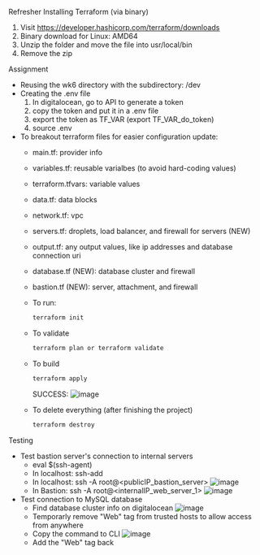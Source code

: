 Refresher
Installing Terraform (via binary)
1. Visit https://developer.hashicorp.com/terraform/downloads
2. Binary download for Linux: AMD64 
3. Unzip the folder and move the file into usr/local/bin
4. Remove the zip
  
Assignment
- Reusing the wk6 directory with the subdirectory: /dev
- Creating the .env file
  1. In digitalocean, go to API to generate a token
  2. copy the token and put it in a .env file
  3. export the token as TF_VAR (export TF_VAR_do_token)
  4. source .env
- To breakout terraform files for easier configuration update: 
  - main.tf: provider info
  - variables.tf: reusable varialbes (to avoid hard-coding values)
  - terraform.tfvars: variable values
  - data.tf: data blocks
  - network.tf: vpc
  - servers.tf: droplets, load balancer, and firewall for servers (NEW)
  - output.tf: any output values, like ip addresses and database connection uri
  - database.tf (NEW): database cluster and firewall
  - bastion.tf (NEW): server, attachment, and firewall
   
  - To run: 
    ```bash
    terraform init
    ```
  - To validate
    ```bash
    terraform plan or terraform validate
    ``` 
  - To build
    ```bash
    terraform apply
    ``` 
    SUCCESS:
    ![image](https://user-images.githubusercontent.com/71790092/202872253-64b3d904-6521-43cb-a126-4bfb8128bc50.png)
  - To delete everything (after finishing the project)
    ```bash
    terraform destroy
    ``` 
Testing
- Test bastion server's connection to internal servers
  - eval $(ssh-agent)
  - In localhost: ssh-add <path to private key>
  - In localhost: ssh -A root@<publicIP_bastion_server>
  ![image](https://user-images.githubusercontent.com/71790092/202872342-b932c0d3-a9d0-4bb7-922c-f262d9bd5880.png)
  - In Bastion: ssh -A root@<internalIP_web_server_1>
  ![image](https://user-images.githubusercontent.com/71790092/202872363-eebf407d-b961-4837-97d7-24c36d9e9fb5.png)
- Test connection to MySQL database
  - Find database cluster info on digitalocean
  ![image](https://user-images.githubusercontent.com/71790092/202880721-749205dc-8acc-4498-b877-9f66a8b06392.png)
  - Temporarly remove "Web" tag from trusted hosts to allow access from anywhere
  - Copy the command to CLI
  ![image](https://user-images.githubusercontent.com/71790092/202880579-8e996a0b-d98a-4c14-ada9-644b2451f12d.png)
  - Add the "Web" tag back


  
  

